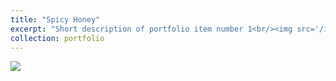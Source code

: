 ```yaml
---
title: "Spicy Honey"
excerpt: "Short description of portfolio item number 1<br/><img src='/images/500x300.png'>"
collection: portfolio
---
```


![](https://s21.ax1x.com/2024/12/19/pAOiwQJ.jpg)
